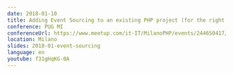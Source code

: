 ```yaml
---
date: 2018-01-10
title: Adding Event Sourcing to an existing PHP project (for the right reasons)
conference: PUG MI
conferenceUrl: https://www.meetup.com/it-IT/MilanoPHP/events/244650417/
location: Milano
slides: 2018-01-event-sourcing
language: en
youtube: f31gHqKG-0A
---
```

